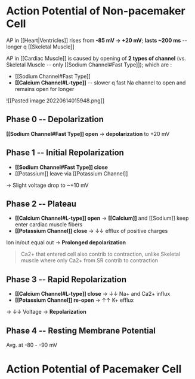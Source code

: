 # Action Potential of Non-pacemaker Cell

AP in [[Heart|Ventricles]] rises from **-85 mV → +20 mV**; **lasts ~200 ms** -- longer q [[Skeletal Muscle]]

AP in [[Cardiac Muscle]] is caused by opening of **2 types of channel** (vs. Skeletal Muscle -- only [[Sodium Channel#Fast Type]]); which are :
- [[Sodium Channel#Fast Type]]
- **[[Calcium Channel#L-type]]** -- slower q fast Na channel to open and remains open for longer

![[Pasted image 20220614015948.png]]

## Phase 0 -- Depolarization
**[[Sodium Channel#Fast Type]] open** → **depolarization** to +20 mV

## Phase 1 -- Initial Repolarization
- **[[Sodium Channel#Fast Type]] close**
- [[Potassium]] leave via [[Potassium Channel]]

→ Slight voltage drop to ~+10 mV

## Phase 2 -- Plateau
- **[[Calcium Channel#L-type]] open** → **[[Calcium]]** and [[Sodium]] keep enter cardiac muscle fibers
- **[[Potassium Channel]] close** → ↓↓ efflux of positive charges

Ion in/out equal out → **Prolonged depolarization**

> Ca2+ that entered cell also contrib to contraction, unlike Skeletal muscle where only Ca2+ from SR contrib to contraction
> 

## Phase 3 -- Rapid Repolarization
- **[[Calcium Channel#L-type]] close** → ↓↓ Na+ and Ca2+ influx 
- **[[Potassium Channel]] re-open** → ↑↑ K+ efflux 

→ ↓↓ Voltage → **Repolarization**

## Phase 4 -- Resting Membrane Potential
Avg. at -80 - -90 mV

# Action Potential of Pacemaker Cell
